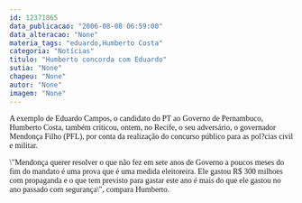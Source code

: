 ```yaml
---
id: 12371865
data_publicacao: "2006-08-08 06:59:00"
data_alteracao: "None"
materia_tags: "eduardo,Humberto Costa"
categoria: "Notícias"
titulo: "Humberto concorda com Eduardo"
sutia: "None"
chapeu: "None"
autor: "None"
imagem: "None"
---
```

<p><P><FONT face=Verdana>A exemplo de Eduardo Campos, o candidato do PT ao Governo de Pernambuco, Humberto Costa, também criticou, ontem, no Recife, o seu adversário, o governador Mendonça Filho (PFL), por conta da realização do concurso público para as pol?cias civil e militar. </FONT></P></p>
<p><P><FONT face=Verdana>\"Mendonça querer resolver o que não fez em sete anos de Governo a poucos meses do fim do mandato é uma prova que é uma medida eleitoreira. Ele gastou R$ 300 milhoes com propaganda e o que tem previsto para gastar este ano é mais do que ele gastou no ano passado com segurança\", compara Humberto. </FONT></P> </p>
